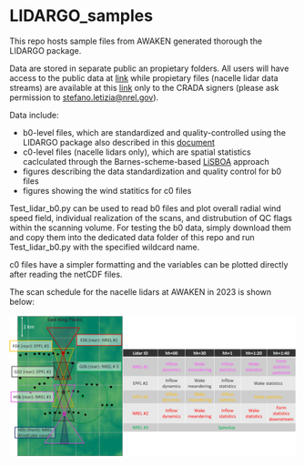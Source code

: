 # LIDARGO_samples
This repo hosts sample files from AWAKEN generated thorough the LIDARGO package.

Data are stored in separate public an propietary folders. All users will have access to the public data at [link](https://app.box.com/s/egvd3vdxd2gevsqgcnoxwuvpkjdvpsl5) while propietary files (nacelle lidar data streams) are available at this [link](https://nrel.app.box.com/folder/265053402407) only to the CRADA signers (please ask permission to stefano.letizia@nrel.gov). 

Data include:
- b0-level files, which are standardized and quality-controlled using the LIDARGO package also described in this [document](https://github.com/StefanoWind/LIDARGO_samples/blob/main/docs/240502_LIDARGO.pdf)
- c0-level files (nacelle lidars only), which are spatial statistics caclculated through the Barnes-scheme-based [LiSBOA](https://amt.copernicus.org/articles/14/2065/2021/) approach
- figures describing the data standardization and quality control for b0 files
- figures showing the wind statitics for c0 files
  
Test_lidar_b0.py can be used to read b0 files and plot overall radial wind speed field, individual realization of the scans, and distrubution of QC flags within the scanning volume. For testing the b0 data, simply download them and copy them into the dedicated data folder of this repo and run Test_lidar_b0.py with the specified wildcard name.

c0 files have a simpler formatting and the variables can be plotted directly after reading the netCDF files.

The scan schedule for the nacelle lidars at AWAKEN in 2023 is shown below:

![Scan schedule of nacelle-mpunted scanning lidars at AWAKEN in 2023](https://github.com/StefanoWind/LIDARGO_samples/blob/main/docs/AWAKEN_nacelle_lidars_2023.jpg)
